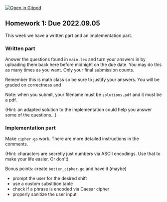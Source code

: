 [![Open in Gitpod](https://gitpod.io/button/open-in-gitpod.svg)](https://gitpod.io/#https://github.com/UofSC-Fall-2022-Math-587-001/homework1)

## Homework 1: Due 2022.09.05 

This week we have a written part and an implementation part. 

### Written part 

Answer the questions found in `main.tex` and turn your answers in by uploading them 
back here before midnight on the due date. You may do this as many times as 
you want. Only your final submission counts.

Remember this is math class so be sure to justify your answers. You will be 
graded on correctness and 

Note: when you submit, your filename must be `solutions.pdf` and it must be a pdf. 

(Hint: an adapted solution to the implementation could help you answer some 
of the questions...)

### Implementation part 

Make `cipher.go` work. There are more detailed instructions in the comments.

(Hint: characters are secretly just numbers via ASCII encodings. Use that 
to make your life easier. Or don't)

Bonus points: create `better_cipher.go` and have it (maybe)
- prompt the user for the desired shift
- use a custom substition table 
- check if a phrase is encoded via Caesar cipher 
- properly sanitize the user input
